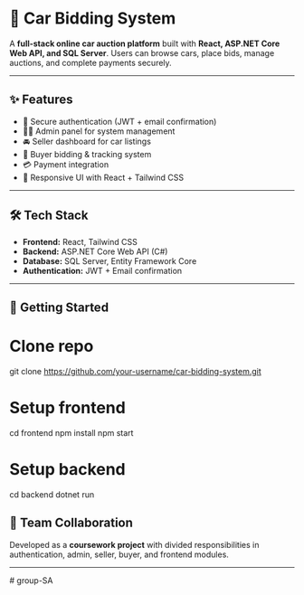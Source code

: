 # 🚗 Car Bidding System

A **full-stack online car auction platform** built with **React, ASP.NET Core Web API, and SQL Server**. Users can browse cars, place bids, manage auctions, and complete payments securely.

---

## ✨ Features

* 🔑 Secure authentication (JWT + email confirmation)
* 👨‍💼 Admin panel for system management
* 🚘 Seller dashboard for car listings
* 🛒 Buyer bidding & tracking system
* 💳 Payment integration
* 🎨 Responsive UI with React + Tailwind CSS

---

## 🛠️ Tech Stack

* **Frontend:** React, Tailwind CSS
* **Backend:** ASP.NET Core Web API (C#)
* **Database:** SQL Server, Entity Framework Core
* **Authentication:** JWT + Email confirmation

---

## 🚀 Getting Started

# Clone repo
git clone https://github.com/your-username/car-bidding-system.git

# Setup frontend
cd frontend
npm install
npm start

# Setup backend
cd backend
dotnet run

## 👥 Team Collaboration

Developed as a **coursework project** with divided responsibilities in authentication, admin, seller, buyer, and frontend modules.

---
#   g r o u p - S A 
 
 
